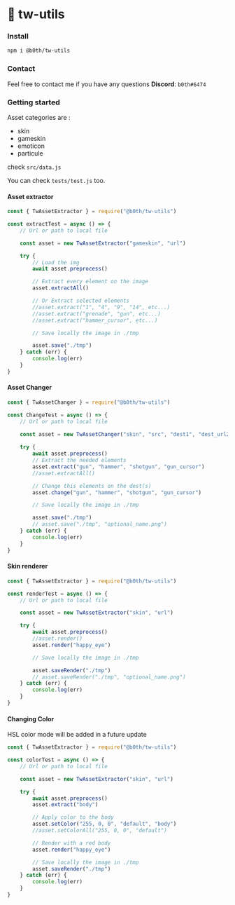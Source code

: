 # 🐞 tw-utils

### Install

```bash
npm i @b0th/tw-utils
```

### Contact

Feel free to contact me if you have any questions 
**Discord**: `b0th#6474`

### Getting started

Asset categories are : 
- skin
- gameskin
- emoticon
- particule

check `src/data.js`

You can check `tests/test.js` too.

#### Asset extractor


```js
const { TwAssetExtractor } = require("@b0th/tw-utils")

const extractTest = async () => {
    // Url or path to local file

    const asset = new TwAssetExtractor("gameskin", "url")

    try {
        // Load the img
        await asset.preprocess()

        // Extract every element on the image
        asset.extractAll()

        // Or Extract selected elements
        //asset.extract("1", "4", "9", "14", etc...)
        //asset.extract("grenade", "gun", etc...)
        //asset.extract("hammer_cursor", etc...)

        // Save locally the image in ./tmp

        asset.save("./tmp")
    } catch (err) {
        console.log(err)
    }
}
```

#### Asset Changer

```js
const { TwAssetChanger } = require("@b0th/tw-utils")

const ChangeTest = async () => {
    // Url or path to local file

    const asset = new TwAssetChanger("skin", "src", "dest1", "dest_url2", "dest3")
    
    try {
        await asset.preprocess()
        // Extract the needed elements
        asset.extract("gun", "hammer", "shotgun", "gun_cursor")
        //asset.extractAll()

        // Change this elements on the dest(s)
        asset.change("gun", "hammer", "shotgun", "gun_cursor")

        // Save locally the image in ./tmp

        asset.save("./tmp")
        // asset.save("./tmp", "optional_name.png")
    } catch (err) {
        console.log(err) 
    }
}
```

#### Skin renderer
```js
const { TwAssetExtractor } = require("@b0th/tw-utils")

const renderTest = async () => {
    // Url or path to local file

    const asset = new TwAssetExtractor("skin", "url")

    try {
        await asset.preprocess()
        //asset.render()
        asset.render("happy_eye")

        // Save locally the image in ./tmp

        asset.saveRender("./tmp")
        // asset.saveRender("./tmp", "optional_name.png")
    } catch (err) {
        console.log(err)
    }
}
```

#### Changing Color

HSL color mode will be added in a future update

```js
const { TwAssetExtractor } = require("@b0th/tw-utils")

const colorTest = async () => {
    // Url or path to local file

    const asset = new TwAssetExtractor("skin", "url")

    try {
        await asset.preprocess()
        asset.extract("body")

        // Apply color to the body
        asset.setColor("255, 0, 0", "default", "body")
        //asset.setColorAll("255, 0, 0", "default")

        // Render with a red body
        asset.render("happy_eye")

        // Save locally the image in ./tmp
        asset.saveRender("./tmp")
    } catch (err) {
        console.log(err)
    }
}
```
